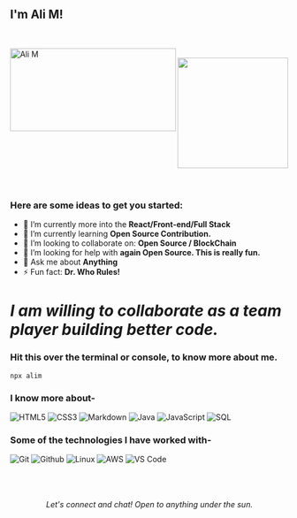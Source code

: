 ### <h2>I'm Ali M!
  </br>

<img align="left"  src="https://media.giphy.com/media/VTtANKl0beDFQRLDTh/giphy.gif" alt="Ali M" width="300" height="150"/> &nbsp; &nbsp; &nbsp;&nbsp; &nbsp; &nbsp;
<img align="" src="https://media.giphy.com/media/jRf5fsn8G6YaogAWxn/giphy.gif" width="200" height="200"/>
</br></br></br>
### Here are some ideas to get you started:</br>
- 🔭 I’m currently more into the **React/Front-end/Full Stack**
- 🌱 I’m currently learning **Open Source Contribution.**
- 👯 I’m looking to collaborate on: **Open Source / BlockChain**
- 🤔 I’m looking for help with **again Open Source. This is really fun.**
- 💬 Ask me about **Anything**
- ⚡ Fun fact: **Dr. Who Rules!**

# *I am willing to collaborate as a team player building better code.*

### Hit this over the terminal or console, to know more about me.
```
npx alim
```

### I know more about- </br>
![HTML5](https://img.shields.io/badge/-HTML5-000000?style=for-the-badge&logo=HTML5)
![CSS3](https://img.shields.io/badge/-CSS3-000000?style=for-the-badge&logo=CSS3)
![Markdown](http://img.shields.io/badge/-Markdown-000000?style=for-the-badge&logo=Markdown&logoColor=magenta)
![Java](https://img.shields.io/badge/-Java-000000?style=for-the-badge&logo=Java&logoColor=007396)
![JavaScript](https://img.shields.io/badge/-JavaScript-000000?style=for-the-badge&logo=javascript)
![SQL](https://img.shields.io/badge/-SQL-000000?style=for-the-badge&logo=MySQL)

### Some of the technologies I have worked with-</br>
![Git](http://img.shields.io/badge/-Git-000000?style=for-the-badge&logo=Git)
![Github](http://img.shields.io/badge/-Github-000000?style=for-the-badge&logo=Github&logoColor=green)
![Linux](http://img.shields.io/badge/-Linux-000000?style=for-the-badge&logo=linux)
![AWS](http://img.shields.io/badge/-AWS-000000?style=for-the-badge&logo=Amazon-aws&logoColor=cyan)
![VS Code](http://img.shields.io/badge/-VS%20Code-000000?style=for-the-badge&logo=Visual-studio-code&logoColor=blue)
</br></br></br></br>


<p align="center">
  <i>Let's connect and chat! Open to anything under the sun.</i>



